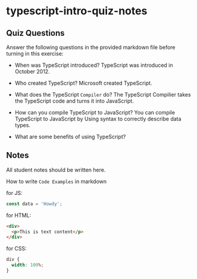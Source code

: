 # typescript-intro-quiz-notes

## Quiz Questions

Answer the following questions in the provided markdown file before turning in this exercise:

- When was TypeScript introduced?
  TypeScript was introduced in October 2012.

- Who created TypeScript?
  Microsoft created TypeScript.

- What does the TypeScript `Compiler` do?
  The TypeScript Compilier takes the TypeScript code and turns it into JavaScript.

- How can you compile TypeScript to JavaScript?
  You can compile TypeScript to JavaScript by Using syntax to correctly describe data types.

- What are some benefits of using TypeScript?

## Notes

All student notes should be written here.

How to write `Code Examples` in markdown

for JS:

```js
const data = 'Howdy';
```

for HTML:

```html
<div>
  <p>This is text content</p>
</div>
```

for CSS:

```css
div {
  width: 100%;
}
```
